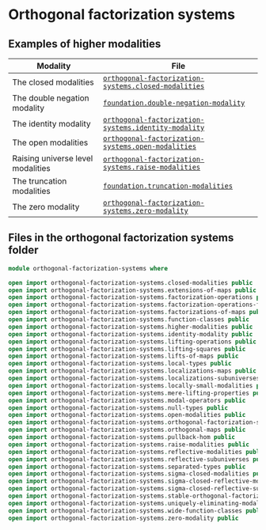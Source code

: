 # Orthogonal factorization systems

## Examples of higher modalities

| Modality                          | File                                                                                                          |
| --------------------------------- | ------------------------------------------------------------------------------------------------------------- |
| The closed modalities             | [`orthogonal-factorization-systems.closed-modalities`](orthogonal-factorization-systems.closed-modalities.md) |
| The double negation modality      | [`foundation.double-negation-modality`](foundation.double-negation-modality.md)                               |
| The identity modality             | [`orthogonal-factorization-systems.identity-modality`](orthogonal-factorization-systems.identity-modality.md) |
| The open modalities               | [`orthogonal-factorization-systems.open-modalities`](orthogonal-factorization-systems.open-modalities.md)     |
| Raising universe level modalities | [`orthogonal-factorization-systems.raise-modalities`](orthogonal-factorization-systems.raise-modalities.md)   |
| The truncation modalities         | [`foundation.truncation-modalities`](foundation.truncation-modalities.md)                                     |
| The zero modality                 | [`orthogonal-factorization-systems.zero-modality`](orthogonal-factorization-systems.zero-modality.md)         |

## Files in the orthogonal factorization systems folder

```agda
module orthogonal-factorization-systems where

open import orthogonal-factorization-systems.closed-modalities public
open import orthogonal-factorization-systems.extensions-of-maps public
open import orthogonal-factorization-systems.factorization-operations public
open import orthogonal-factorization-systems.factorization-operations-function-classes public
open import orthogonal-factorization-systems.factorizations-of-maps public
open import orthogonal-factorization-systems.function-classes public
open import orthogonal-factorization-systems.higher-modalities public
open import orthogonal-factorization-systems.identity-modality public
open import orthogonal-factorization-systems.lifting-operations public
open import orthogonal-factorization-systems.lifting-squares public
open import orthogonal-factorization-systems.lifts-of-maps public
open import orthogonal-factorization-systems.local-types public
open import orthogonal-factorization-systems.localizations-maps public
open import orthogonal-factorization-systems.localizations-subuniverses public
open import orthogonal-factorization-systems.locally-small-modalities public
open import orthogonal-factorization-systems.mere-lifting-properties public
open import orthogonal-factorization-systems.modal-operators public
open import orthogonal-factorization-systems.null-types public
open import orthogonal-factorization-systems.open-modalities public
open import orthogonal-factorization-systems.orthogonal-factorization-systems public
open import orthogonal-factorization-systems.orthogonal-maps public
open import orthogonal-factorization-systems.pullback-hom public
open import orthogonal-factorization-systems.raise-modalities public
open import orthogonal-factorization-systems.reflective-modalities public
open import orthogonal-factorization-systems.reflective-subuniverses public
open import orthogonal-factorization-systems.separated-types public
open import orthogonal-factorization-systems.sigma-closed-modalities public
open import orthogonal-factorization-systems.sigma-closed-reflective-modalities public
open import orthogonal-factorization-systems.sigma-closed-reflective-subuniverses public
open import orthogonal-factorization-systems.stable-orthogonal-factorization-systems public
open import orthogonal-factorization-systems.uniquely-eliminating-modalities public
open import orthogonal-factorization-systems.wide-function-classes public
open import orthogonal-factorization-systems.zero-modality public
```
